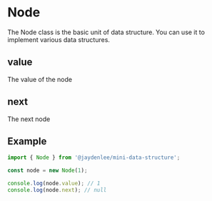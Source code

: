 # Node

The Node class is the basic unit of data structure. You can use it to implement various data structures.

## value

The value of the node

## next

The next node

## Example

```ts
import { Node } from '@jaydenlee/mini-data-structure';

const node = new Node(1);

console.log(node.value); // 1
console.log(node.next); // null
```
